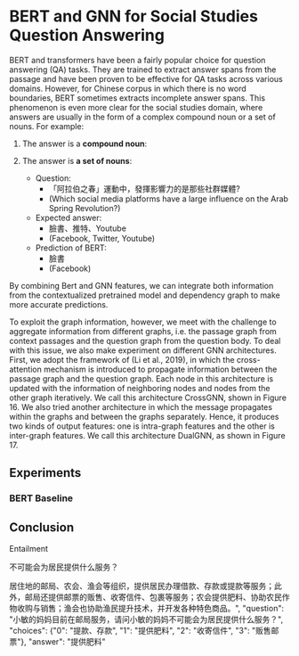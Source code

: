 # BERT and GNN for Social Studies Question Answering

BERT and transformers have been a fairly popular choice for question answering (QA) tasks. They are trained to extract answer spans from the passage and have been proven to be effective for QA tasks across various domains. However, for Chinese corpus in which there is no word boundaries, BERT sometimes extracts incomplete answer spans. This phenomenon is even more clear for the social studies domain, where answers are usually in the form of a complex compound noun or a set of nouns. For example: 
1. The answer is a **compound noun**:


2. The answer is **a set of nouns**:
    + Question: 
        + 「阿拉伯之春」運動中，發揮影響力的是那些社群媒體?
        + (Which social media platforms have a large influence on the Arab Spring Revolution?)
    + Expected answer: 
        + 臉書、推特、Youtube 
        + (Facebook, Twitter, Youtube) 
    + Prediction of BERT: 
        + 臉書 
        + (Facebook)

By combining Bert and GNN features, we can integrate both information from the contextualized pretrained model and dependency graph to make more accurate predictions.

To exploit the graph information, however, we meet with the challenge to aggregate information from different graphs, i.e. the passage graph from context passages and the question graph from the question body. To deal with this issue, we also make experiment on different GNN architectures. First, we adopt the framework of (Li et al., 2019), in which the cross-attention mechanism is introduced to propagate information between the passage graph and the question graph. Each node in this architecture is updated with the information of neighboring nodes and nodes from the other graph iteratively. We call this architecture CrossGNN, shown in Figure 16.
We also tried another architecture in which the message propagates within the graphs and between the graphs separately. Hence, it produces two kinds of output features: one is intra-graph features and the other is inter-graph features. We call this architecture DualGNN, as shown in Figure 17.


## Experiments

### BERT Baseline



## Conclusion



Entailment 

不可能会为居民提供什么服务？


居住地的邮局、农会、渔会等组织，提供居民办理借款、存款或提款等服务；此外，邮局还提供邮票的贩售、收寄信件、包裹等服务；农会提供肥料、协助农民作物收购与销售；渔会也协助渔民提升技术，并开发各种特色商品。", "question": "小敏的妈妈目前在邮局服务，请问小敏的妈妈不可能会为居民提供什么服务？", "choices": {"0": "提款、存款", "1": "提供肥料", "2": "收寄信件", "3": "贩售邮票"}, "answer": "提供肥料"



